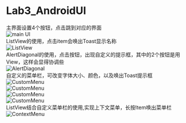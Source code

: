 # Lab3_AndroidUI
主界面设置4个按钮，点击跳到对应的界面</br>
![main UI](https://github.com/NIXM666/Lab3_AndroidUI/blob/master/app/src/main/res/image/main.jpg)</br>
ListView的使用，点击item会唤出Toast显示名称</br>
![ListView](https://github.com/NIXM666/Lab3_AndroidUI/blob/master/app/src/main/res/image/listview.jpg)</br>
AlertDiagonal的使用，点击按钮，出现自定义的提示框，其中的2个按钮是用View，这样会显得协调些</br>
![AlertDiagonal](https://github.com/NIXM666/Lab3_AndroidUI/blob/master/app/src/main/res/image/alertdialog.jpg)</br>
自定义的菜单栏，可改变字体大小、颜色，以及唤出Toast提示框</br>
![CustomMenu](https://github.com/NIXM666/Lab3_AndroidUI/blob/master/app/src/main/res/image/custommenu1.jpg)</br>
![CustomMenu](https://github.com/NIXM666/Lab3_AndroidUI/blob/master/app/src/main/res/image/custommenu2.jpg)</br>
![CustomMenu](https://github.com/NIXM666/Lab3_AndroidUI/blob/master/app/src/main/res/image/custommenu3.jpg)</br>
![CustomMenu](https://github.com/NIXM666/Lab3_AndroidUI/blob/master/app/src/main/res/image/custommenu4.jpg)</br>
ListView结合自定义菜单栏的使用,实现上下文菜单，长按Item唤出菜单栏</br>
![ContextMenu](https://github.com/NIXM666/Lab3_AndroidUI/blob/master/app/src/main/res/image/contextmenu.jpg)
